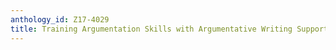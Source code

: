 ```yaml
---
anthology_id: Z17-4029
title: Training Argumentation Skills with Argumentative Writing Support
---
```

